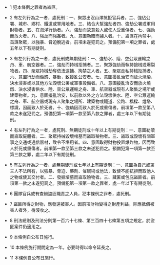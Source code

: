 * 1 犯本條例之罪者為盜匪。

* 2 有左列行為之一者，處死刑：一、聚眾出沒山澤抗拒官兵者。二、強佔公署、城市、鄉村、鐵道或軍用地者。三、結合大幫強劫者四、強劫公署或軍用財物者。五、在海洋行劫者。六、強劫而故意殺人或使人受重傷者。七、強劫而放火者。八、強劫而強姦者。九、意圖勒贖而擄人者。十、盜匪在拘禁中，首謀聚眾，以強暴、脅迫脫逃者。前項未遂犯罰之。預備犯第一項之罪者，處五年以下有期徒刑。

* 3 有左列行為之一者，處死刑或無期徒刑：一、強劫水、陸、空公眾運輸之舟、車、航空器者。二、強劫而持械拒捕者。三、聚眾強劫而執持搶械或爆裂物者。四、聚眾持械劫奪依法逮捕、拘禁之人者。五、聚眾走私持械拒捕者。六、意圖行劫而煽惑、暴動，致擾亂公安者。七、意圖擾亂治安而放火燒燬、決水浸害或以其他方法毀壞公署或軍事設備者。八、意圖擾亂治安而放火燒燬、決水浸害供水、陸、空公眾運輸之舟、車、航空器或現有人聚集之場所或建築物者。九、意圖擾亂治安，以前款以外之方法毀壞供水、陸、空公眾運輸之舟、車、航空器或現有人聚集之場所、建築物或鐵道、公路、橋樑、燈塔、標識，因而致人於死者。十、強劫因而致人於死或重傷者。前項第一款至第八款之未遂犯罰之。預備犯第一項第一款至第八款之罪者，處三年以下有期徒刑。

* 4 有左列行為之一者，處死刑、無期徒刑或十年以上有期徒刑：一、意圖勒贖而盜取屍體者。二、聚眾持械毀壞棺墓而盜取殮物者。三、盜取或毀壞有關軍事之交通或通信器材，致令不堪用者。四、意圖取得財物投置爆炸物，因而致人於死或重傷者。前項第一款至第三款之未遂犯罰之。預備犯第一項第一款至第三款之罪，處二年以下有期徒刑。

* 5 有左列行為之一者，處無期徒刑或七年以上有期徒刑：一、意圖為自己或第三人不法所有，以強暴、脅迫、藥劑、催眠術或他法，致使不能抗拒而取他人之物或使其交付者。二、發掘墳墓而盜取殮物者。三、藏匿或包庇盜匪者。前項第一款之未遂犯罰之。預備犯第一項第一款之罪者，處一年以下有期徒刑。

* 6 團隊官兵或有查緝盜匪職責之人員，犯本條例之罪者，處死刑。

* 7 盜匪所得之財物，應發還被害人。因前項財物變得之財產利益，除應抵償被害人者外，得沒收之。

* 8 刑法總則及刑法分則第一百六十七條、第三百四十七條第五項之規定，於盜匪案件仍適用之。

* 9 本條例自公布日施行。

* 10 本條例施行期間定為一年。必要時得以命令延長之。

* 11 本條例自公布日施行。

